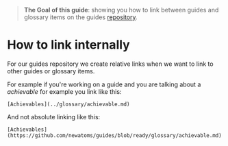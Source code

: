 > **The Goal of this guide**: showing you how to link between guides and glossary items on the guides [repository](../glossary/repository.md).

# How to link internally

For our guides repository we create relative links when we want to link to other guides or glossary items.

For example if you're working on a guide and you are talking about a *achievable* for example you link like this:

```[Achievables](../glossary/achievable.md)```

And not absolute linking like this:

```[Achievables](https://github.com/newatoms/guides/blob/ready/glossary/achievable.md)```
